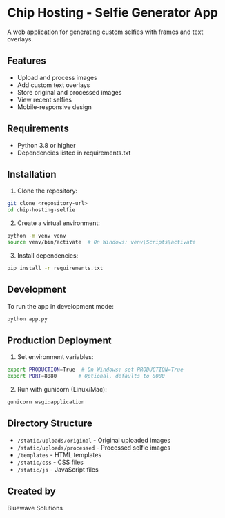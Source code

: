 # Chip Hosting - Selfie Generator App

A web application for generating custom selfies with frames and text overlays.

## Features
- Upload and process images
- Add custom text overlays
- Store original and processed images
- View recent selfies
- Mobile-responsive design

## Requirements
- Python 3.8 or higher
- Dependencies listed in requirements.txt

## Installation

1. Clone the repository:
```bash
git clone <repository-url>
cd chip-hosting-selfie
```

2. Create a virtual environment:
```bash
python -m venv venv
source venv/bin/activate  # On Windows: venv\Scripts\activate
```

3. Install dependencies:
```bash
pip install -r requirements.txt
```

## Development
To run the app in development mode:
```bash
python app.py
```

## Production Deployment

1. Set environment variables:
```bash
export PRODUCTION=True  # On Windows: set PRODUCTION=True
export PORT=8080       # Optional, defaults to 8080
```

2. Run with gunicorn (Linux/Mac):
```bash
gunicorn wsgi:application
```

## Directory Structure
- `/static/uploads/original` - Original uploaded images
- `/static/uploads/processed` - Processed selfie images
- `/templates` - HTML templates
- `/static/css` - CSS files
- `/static/js` - JavaScript files

## Created by
Bluewave Solutions 